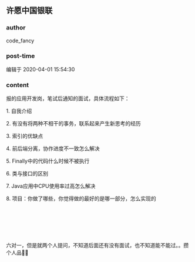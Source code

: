 ## 许愿中国银联
### author 
code_fancy
### post-time 

编辑于  2020-04-01 15:54:30
### content 
<div class="post-topic-des nc-post-content">
 <p>
  报的应用开发岗，笔试后通知的面试，具体流程如下：
 </p>
 <p>
  1. 自我介绍
 </p>
 <p>
  2. 有没有将两种不相干的事务，联系起来产生新思考的经历
 </p>
 <p>
  3. 索引的优缺点
 </p>
 <p>
  4. 前后端分离，协作进度不一致怎么解决
 </p>
 <p>
  5. Finally中的代码什么时候不被执行
 </p>
 <p>
  6. 类与接口的区别
 </p>
 <p>
  7. Java应用中CPU使用率过高怎么解决
 </p>
 <p>
  8. 项目：你做了哪些，你觉得做的最好的是哪一部分，怎么实现的
 </p>
 <p>
  <br/>
 </p>
 <p>
  <br/>
 </p>
 <p>
  <br/>
 </p>
 <p>
  六对一，但是就两个人提问，不知道后面还有没有面试，也不知道能不能过。。攒个人品🙏🏻
 </p>
</div>

